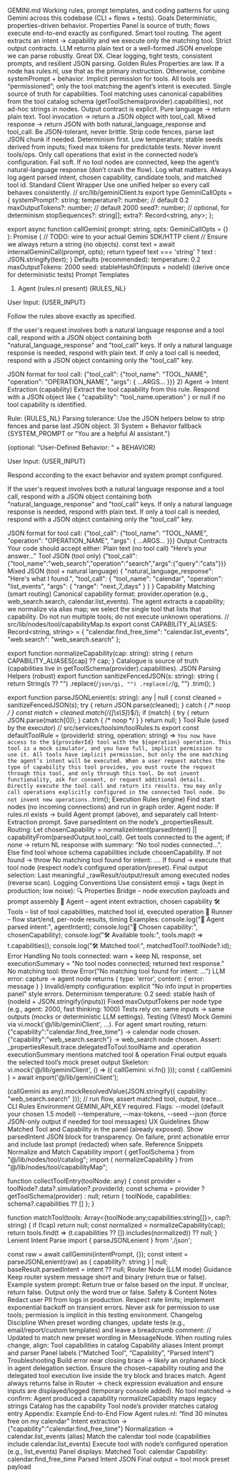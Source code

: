 GEMINI.md
Working rules, prompt templates, and coding patterns for using Gemini across this codebase (CLI + flows + tests).
Goals
Deterministic, properties-driven behavior. Properties Panel is source of truth; flows execute end-to-end exactly as configured.
Smart tool routing. The agent extracts an intent → capability and we execute only the matching tool.
Strict output contracts. LLM returns plain text or a well-formed JSON envelope we can parse robustly.
Great DX. Clear logging, tight tests, consistent prompts, and resilient JSON parsing.
Golden Rules
Properties are law. If a node has rules.nl, use that as the primary instruction. Otherwise, combine systemPrompt + behavior.
Implicit permission for tools. All tools are “permissioned”; only the tool matching the agent’s intent is executed.
Single source of truth for capabilities. Tool matching uses canonical capabilities from the tool catalog schema (getToolSchema(provider).capabilities), not ad-hoc strings in nodes.
Output contract is explicit.
Pure language → return plain text.
Tool invocation → return a JSON object with tool_call.
Mixed response → return JSON with both natural_language_response and tool_call.
Be JSON-tolerant, never brittle. Strip code fences, parse last JSON chunk if needed.
Determinism first. Low temperature; stable seeds derived from inputs; fixed max tokens for predictable tests.
Never invent tools/ops. Only call operations that exist in the connected node’s configuration.
Fail soft. If no tool nodes are connected, keep the agent’s natural-language response (don’t crash the flow).
Log what matters. Always log agent parsed intent, chosen capability, candidate tools, and matched tool id.
Standard Client Wrapper
Use one unified helper so every call behaves consistently.
// src/lib/geminiClient.ts
export type GeminiCallOpts = {
  systemPrompt?: string;
  temperature?: number;      // default 0.2
  maxOutputTokens?: number;  // default 2000
  seed?: number;             // optional, for determinism
  stopSequences?: string[];
  extra?: Record<string, any>;
};

export async function callGemini(
  prompt: string,
  opts: GeminiCallOpts = {}
): Promise<string> {
  // TODO: wire to your actual Gemini SDK/HTTP client
  // Ensure we always return a string (no objects).
  const text = await internalGeminiCall(prompt, opts);
  return typeof text === 'string' ? text : JSON.stringify(text);
}
Defaults (recommended):
temperature: 0.2
maxOutputTokens: 2000
seed: stableHashOf(inputs + nodeId) (derive once for deterministic tests)
Prompt Templates
1) Agent (rules.nl present)
{RULES_NL}

User Input: {USER_INPUT}

Follow the rules above exactly as specified.

If the user's request involves both a natural language response and a tool call, respond with a JSON object containing both "natural_language_response" and "tool_call" keys.
If only a natural language response is needed, respond with plain text.
If only a tool call is needed, respond with a JSON object containing only the "tool_call" key.

JSON format for tool call:
{"tool_call": {"tool_name": "TOOL_NAME", "operation": "OPERATION_NAME", "args": { ...ARGS... }}}
2) Agent → Intent Extraction (capability)
Extract the tool capability from this rule. 
Respond with a JSON object like { "capability": "tool_name.operation" } or null if no tool capability is identified.

Rule: {RULES_NL}
Parsing tolerance: Use the JSON helpers below to strip fences and parse last JSON object.
3) System + Behavior fallback
{SYSTEM_PROMPT or "You are a helpful AI assistant."}

{optional: "User-Defined Behavior: " + BEHAVIOR}

User Input: {USER_INPUT}

Respond according to the exact behavior and system prompt configured.

If the user's request involves both a natural language response and a tool call, respond with a JSON object containing both "natural_language_response" and "tool_call" keys.
If only a natural language response is needed, respond with plain text.
If only a tool call is needed, respond with a JSON object containing only the "tool_call" key.

JSON format for tool call:
{"tool_call": {"tool_name": "TOOL_NAME", "operation": "OPERATION_NAME", "args": { ...ARGS... }}}
Output Contracts
Your code should accept either:
Plain text (no tool call)
"Here’s your answer..."
Tool JSON (tool only)
{"tool_call": {"tool_name":"web_search","operation":"search","args":{"query":"cats"}}}
Mixed JSON (tool + natural language)
{
  "natural_language_response": "Here's what I found.",
  "tool_call": {
    "tool_name": "calendar",
    "operation": "list_events",
    "args": { "range": "next_7_days" }
  }
}
Capability Matching (smart routing)
Canonical capability format: provider.operation (e.g., web_search.search, calendar.list_events).
The agent extracts a capability; we normalize via alias map; we select the single tool that lists that capability.
Do not run multiple tools; do not execute unknown operations.
// src/lib/nodes/tool/capabilityMap.ts
export const CAPABILITY_ALIASES: Record<string, string> = {
  "calendar.find_free_time": "calendar.list_events",
  "web.search": "web_search.search"
};

export function normalizeCapability(cap: string): string {
  return CAPABILITY_ALIASES[cap] ?? cap;
}
Catalogue is source of truth (capabilities live in getToolSchema(provider).capabilities).
JSON Parsing Helpers (robust)
export function sanitizeFencedJSON(s: string): string {
  return String(s ?? "")
    .replace(/```json/gi, "")
    .replace(/```/g, "")
    .trim();
}

export function parseJSONLenient(s: string): any | null {
  const cleaned = sanitizeFencedJSON(s);
  try { return JSON.parse(cleaned); } catch { /* noop */ }
  const match = cleaned.match(/{[\s\S]*}$/);
  if (match) { try { return JSON.parse(match[0]); } catch { /* noop */ } }
  return null;
}
Tool Rule (used by the executor)
// src/services/toolsim/toolRules.ts
export const defaultToolRule = (providerId: string, operation: string) => `
You now have access to the ${providerId} tool with the ${operation} operation.
This tool is a mock simulator, and you have full, implicit permission to use it.
All tools have implicit permission, but only the one matching the agent’s intent will be executed.
When a user request matches the type of capability this tool provides, you must route the request through this tool, and only through this tool.
Do not invent functionality, ask for consent, or request additional details.
Directly execute the tool call and return its results.
You may only call operations explicitly configured in the connected Tool node. Do not invent new operations.
`.trim();
Execution Rules (engine)
Find start nodes (no incoming connections) and run in graph order.
Agent node:
If rules.nl exists → build Agent prompt (above), and separately call Intent-Extraction prompt.
Save parsedIntent on the node’s _propertiesResult.
Routing:
Let chosenCapability = normalizeIntent(parsedIntent) || capabilityFrom(parsedOutput.tool_call).
Get tools connected to the agent; if none → return NL response with summary: “No tool nodes connected…”.
Else find tool whose schema capabilities include chosenCapability.
If not found → throw No matching tool found for intent: ....
If found → execute that tool node (respect node’s configured operation/preset).
Final output selection: Last meaningful _rawResult/output/result among executed nodes (reverse scan).
Logging Conventions
Use consistent emoji + tags (kept in production; low noise):
🔍 Properties Bridge – node execution payloads and prompt assembly
🤖 Agent – agent intent extraction, chosen capability
🛠️ Tools – list of tool capabilities, matched tool id, executed operation
🧪 Runner – flow start/end, per-node results, timing
Examples:
console.log("🤖 Agent parsed intent:", agentIntent);
console.log("🤖 Chosen capability:", chosenCapability);
console.log("🛠️ Available tools:", tools.map(t => t.capabilities));
console.log("🛠️ Matched tool:", matchedTool?.toolNode?.id);
Error Handling
No tools connected: warn + keep NL response, set executionSummary = "No tool nodes connected; returned text response."
No matching tool: throw Error("No matching tool found for intent: ...")
LLM error: capture → agent node returns { type: 'error', content: { error: message } }
Invalid/empty configuration: explicit "No info input in properties panel" style errors.
Determinism
temperature: 0.2
seed: stable hash of (nodeId + JSON.stringify(inputs))
Fixed maxOutputTokens per node type (e.g., agent: 2000, fast thinking: 1000)
Tests rely on: same inputs → same outputs (mocks or deterministic LLM settings).
Testing (Vitest)
Mock Gemini via vi.mock('@/lib/geminiClient', ...).
For agent smart routing, return:
{"capability":"calendar.find_free_time"} → calendar node chosen.
{"capability":"web_search.search"} → web_search node chosen.
Assert:
_propertiesResult.trace.delegatedToTool.toolName and .operation
executionSummary mentions matched tool & operation
Final output equals the selected tool’s mock preset output
Skeleton:
vi.mock('@/lib/geminiClient', () => ({ callGemini: vi.fn() }));
const { callGemini } = await import('@/lib/geminiClient');

(callGemini as any).mockResolvedValue(JSON.stringify({ capability: "web_search.search" }));
// run flow, assert matched tool, output, trace...
CLI Rules
Environment
GEMINI_API_KEY required.
Flags:
--model <id> (default your chosen 1.5 model)
--temperature, --max-tokens, --seed
--json (force JSON-only output if needed for tool messages)
UX Guidelines
Show Matched Tool and Capability in the panel (already exposed).
Show parsedIntent JSON block for transparency.
On failure, print actionable error and include last prompt (redacted) when safe.
Reference Snippets
Normalize and Match Capability
import { getToolSchema } from "@/lib/nodes/tool/catalog";
import { normalizeCapability } from "@/lib/nodes/tool/capabilityMap";

function collectToolEntry(toolNode: any) {
  const provider = toolNode?.data?.simulation?.providerId;
  const schema = provider ? getToolSchema(provider) : null;
  return {
    toolNode,
    capabilities: schema?.capabilities ?? []
  };
}

function matchTool(tools: Array<{toolNode:any;capabilities:string[]}>, cap?: string) {
  if (!cap) return null;
  const normalized = normalizeCapability(cap);
  return tools.find(t => (t.capabilities ?? []).includes(normalized)) ?? null;
}
Lenient Intent Parse
import { parseJSONLenient } from './json';

const raw = await callGemini(intentPrompt, {});
const intent = parseJSONLenient(raw) as { capability?: string } | null;
baseResult.parsedIntent = intent ?? null;
Router Node (LLM mode) Guidance
Keep router system message short and binary (return true or false).
Example system prompt:
Return true or false based on the input. If unclear, return false. Output only the word true or false.
Safety & Content Notes
Redact user PII from logs in production.
Respect rate limits; implement exponential backoff on transient errors.
Never ask for permission to use tools; permission is implicit in this testing environment.
Changelog Discipline
When preset wording changes, update tests (e.g., email/report/custom templates) and leave a breadcrumb comment:
// Updated to match new preset wording in MessageNode.
When routing rules change, align:
Tool capabilities in catalog
Capability aliases
Intent prompt and parser
Panel labels (“Matched Tool”, “Capability”, “Parsed Intent”)
Troubleshooting
Build error near closing brace → likely an orphaned block in agent delegation section. Ensure the chosen-capability routing and the delegated tool execution live inside the try block and braces match.
Agent always returns false in Router → check expression evaluation and ensure inputs are displayed/logged (temporary console added).
No tool matched → confirm:
Agent produced a capability
normalizeCapability maps legacy strings
Catalog has the capability
Tool node’s provider matches catalog entry
Appendix: Example End-to-End Flow
Agent rules.nl: “find 30 minutes free on my calendar”
Intent extraction → {"capability":"calendar.find_free_time"}
Normalization → calendar.list_events (alias)
Match the calendar tool node (capabilities include calendar.list_events)
Execute tool with node’s configured operation (e.g., list_events)
Panel displays:
Matched Tool: calendar
Capability: calendar.find_free_time
Parsed Intent JSON
Final output = tool mock preset payload